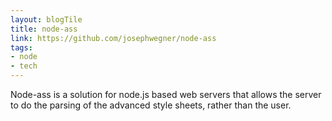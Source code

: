 ```yaml
---
layout: blogTile
title: node-ass
link: https://github.com/josephwegner/node-ass
tags:
- node
- tech
---
```

Node-ass is a solution for node.js based web servers that allows the server to do the parsing of the advanced style sheets, rather than the user.